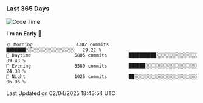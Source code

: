 ### Last 365 Days
<!--START_SECTION:waka-->
![Code Time](http://img.shields.io/badge/Code%20Time-943%20hrs%2013%20mins-blue)

**I'm an Early 🐤** 

```text
🌞 Morning                4302 commits        ███████░░░░░░░░░░░░░░░░░░   29.22 % 
🌆 Daytime                5805 commits        ██████████░░░░░░░░░░░░░░░   39.43 % 
🌃 Evening                3589 commits        ██████░░░░░░░░░░░░░░░░░░░   24.38 % 
🌙 Night                  1025 commits        ██░░░░░░░░░░░░░░░░░░░░░░░   06.96 % 
```



 Last Updated on 02/04/2025 18:43:54 UTC
<!--END_SECTION:waka-->

<!--
**BrianCurliss/BrianCurliss** is a ✨ _special_ ✨ repository because its `README.md` (this file) appears on your GitHub profile.

Here are some ideas to get you started:

- 🔭 I’m currently working on ...
- 🌱 I’m currently learning ...
- 👯 I’m looking to collaborate on ...
- 🤔 I’m looking for help with ...
- 💬 Ask me about ...
- 📫 How to reach me: ...
- 😄 Pronouns: ...
- ⚡ Fun fact: ...
-->
